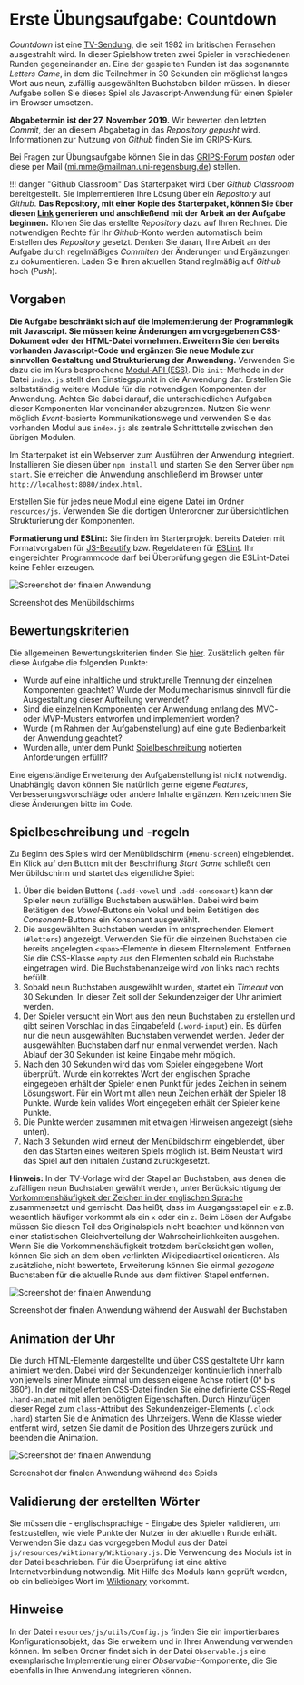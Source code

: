 # Erste Übungsaufgabe: Countdown

*Countdown* ist eine [TV-Sendung](https://en.wikipedia.org/wiki/Countdown_(game_show)), die seit 1982 im britischen Fernsehen ausgestrahlt wird. In dieser Spielshow treten zwei Spieler in verschiedenen Runden gegeneinander an. Eine der gespielten Runden ist das sogenannte *Letters Game*, in dem die Teilnehmer in 30 Sekunden ein möglichst langes Wort aus neun, zufällig ausgewählten Buchstaben bilden müssen. In dieser Aufgabe sollen Sie dieses Spiel als Javascript-Anwendung für einen Spieler im Browser umsetzen. 

**Abgabetermin ist der 27. November 2019.** Wir bewerten den letzten *Commit*, der an diesem Abgabetag in das *Repository* *gepusht* wird. Informationen zur Nutzung von *Github* finden Sie im GRIPS-Kurs.

Bei Fragen zur Übungsaufgabe können Sie in das [GRIPS-Forum](https://elearning.uni-regensburg.de/mod/forum/view.php?id=1166886) *posten* oder diese per Mail (mi.mme@mailman.uni-regensburg.de) stellen.

!!! danger "Github Classroom"
	Das Starterpaket wird über *Github Classroom* bereitgestellt. Sie implementieren Ihre Lösung über ein *Repository* auf *Github*. **Das Repository, mit einer Kopie des Starterpaket, können Sie über diesen [Link](https://classroom.github.com/a/5Zd0yUOI) generieren und anschließend mit der Arbeit an der Aufgabe beginnen.** Klonen Sie das erstellte *Repository* dazu auf Ihren Rechner. Die notwendigen Rechte für Ihr *Github*-Konto werden automatisch beim Erstellen des *Repository* gesetzt. Denken Sie daran, Ihre Arbeit an der Aufgabe durch regelmäßiges *Commiten* der Änderungen und Ergänzungen zu dokumentieren. Laden Sie Ihren aktuellen Stand reglmäßig auf *Github* hoch (*Push*). 

## Vorgaben
**Die Aufgabe beschränkt sich auf die Implementierung der Programmlogik mit Javascript. Sie müssen keine Änderungen am vorgegebenen CSS-Dokument oder der HTML-Datei vornehmen. Erweitern Sie den bereits vorhanden Javascript-Code und ergänzen Sie neue Module zur sinnvollen Gestaltung und Strukturierung der Anwendung.** Verwenden Sie dazu die im Kurs besprochene [Modul-API (ES6)](../../MME/closures-and-module-pattern/#module-in-modernen-browsern-es6-module). Die `init`-Methode in der Datei `index.js` stellt den Einstiegspunkt in die Anwendung dar. Erstellen Sie selbstständig weitere Module für die notwendigen Komponenten der Anwendung. Achten Sie dabei darauf, die unterschiedlichen Aufgaben dieser Komponenten klar voneinander abzugrenzen. Nutzen Sie wenn möglich *Event*-basierte Kommunikationswege und verwenden Sie das vorhanden Modul aus `index.js` als zentrale Schnittstelle zwischen den übrigen Modulen.

Im Starterpaket ist ein Webserver zum Ausführen der Anwendung integriert. Installieren Sie diesen über `npm install` und starten Sie den Server über `npm start`. Sie erreichen die Anwendung anschließend im Browser unter `http://localhost:8080/index.html`. 

Erstellen Sie für jedes neue Modul eine eigene Datei im Ordner `resources/js`. Verwenden Sie die dortigen Unterordner zur übersichtlichen Strukturierung der Komponenten.

**Formatierung und ESLint:** 
Sie finden im Starterprojekt bereits Dateien mit Formatvorgaben für [JS-Beautify](https://github.com/beautify-web/js-beautify) bzw. Regeldateien für [ESLint](http://eslint.org/). Ihr eingereichter Programmcode darf bei Überprüfung gegen die ESLint-Datei keine Fehler erzeugen. 

![Screenshot der finalen Anwendung](img/screenshot-start.png)

<div class="img-label">Screenshot des Menübildschirms</div>

## Bewertungskriterien

Die allgemeinen Bewertungskriterien finden Sie [hier](index.md). Zusätzlich gelten für diese Aufgabe die folgenden Punkte:

* Wurde auf eine inhaltliche und strukturelle Trennung der einzelnen Komponenten geachtet? Wurde der Modulmechanismus sinnvoll für die Ausgestaltung dieser Aufteilung verwendet?
* Sind die einzelnen Komponenten der Anwendung entlang des MVC- oder MVP-Musters entworfen und implementiert worden?
* Wurde (im Rahmen der Aufgabenstellung) auf eine gute Bedienbarkeit der Anwendung geachtet?
* Wurden alle, unter dem Punkt [Spielbeschreibung](#spielbeschreibung-und-regeln) notierten Anforderungen erfüllt?

Eine eigenständige Erweiterung der Aufgabenstellung ist nicht notwendig. Unabhängig davon können Sie natürlich gerne eigene *Features*, Verbesserungsvorschläge oder andere Inhalte ergänzen. Kennzeichnen Sie diese Änderungen bitte im Code.

## Spielbeschreibung und -regeln
Zu Beginn des Spiels wird der Menübildschirm (`#menu-screen`) eingeblendet. Ein Klick auf den Button mit der Beschriftung *Start Game* schließt den Menübildschirm und startet das eigentliche Spiel:

1. Über die beiden Buttons (`.add-vowel` und `.add-consonant`) kann der Spieler neun zufällige Buchstaben auswählen. Dabei wird beim Betätigen des *Vowel*-Buttons ein Vokal und beim Betätigen des *Consonant*-Buttons ein Konsonant ausgewählt.
2. Die ausgewählten Buchstaben werden im entsprechenden Element (`#letters`) angezeigt. Verwenden Sie für die einzelnen Buchstaben die bereits angelegten `<span>`-Elemente in diesem Elternelement. Entfernen Sie die CSS-Klasse `empty` aus den Elementen sobald ein Buchstabe eingetragen wird. Die Buchstabenanzeige wird von links nach rechts befüllt.
3. Sobald neun Buchstaben ausgewählt wurden, startet ein *Timeout* von 30 Sekunden. In dieser Zeit soll der Sekundenzeiger der Uhr animiert werden.
4. Der Spieler versucht ein Wort aus den neun Buchstaben zu erstellen und gibt seinen Vorschlag in das Eingabefeld (`.word-input`) ein. Es dürfen nur die neun ausgewählten Buchstaben verwendet werden. Jeder der ausgewählten Buchstaben darf nur einmal verwendet werden. Nach Ablauf der 30 Sekunden ist keine Eingabe mehr möglich.
5. Nach den 30 Sekunden wird das vom Spieler eingegebene Wort überprüft. Wurde ein korrektes Wort der englischen Sprache eingegeben erhält der Spieler einen Punkt für jedes Zeichen in seinem Lösungswort. Für ein Wort mit allen neun Zeichen erhält der Spieler 18 Punkte. Wurde kein valides Wort eingegeben erhält der Spieler keine Punkte.
6. Die Punkte werden zusammen mit etwaigen Hinweisen angezeigt (siehe unten).
7. Nach 3 Sekunden wird erneut der Menübildschirm eingeblendet, über den das Starten eines weiteren Spiels möglich ist. Beim Neustart wird das Spiel auf den initialen Zustand zurückgesetzt.

**Hinweis:** In der TV-Vorlage wird der Stapel an Buchstaben, aus denen die zufälligen neun Buchstaben gewählt werden, unter Berücksichtigung der [Vorkommenshäufigkeit der Zeichen in der englischen Sprache](https://en.wikipedia.org/wiki/Letter_frequency#Relative_frequencies_of_letters_in_the_English_language) zusammensetzt und gemischt. Das heißt, dass im Ausgangsstapel ein `e` z.B. wesentlich häufiger vorkommt als ein `x` oder ein `z`. Beim Lösen der Aufgabe müssen Sie diesen Teil des Originalspiels nicht beachten und können von einer statistischen Gleichverteilung der Wahrscheinlichkeiten ausgehen. Wenn Sie die Vorkommenshäufigkeit trotzdem berücksichtigen wollen, können Sie sich an dem oben verlinkten Wikipediaartikel orientieren. Als zusätzliche, nicht bewertete, Erweiterung können Sie einmal *gezogene* Buchstaben für die aktuelle Runde aus dem fiktiven Stapel entfernen.

![Screenshot der finalen Anwendung](img/screenshot-letter-input.png)

<div class="img-label">Screenshot der finalen Anwendung während der Auswahl der Buchstaben</div>

## Animation der Uhr
Die durch HTML-Elemente dargestellte und über CSS gestaltete Uhr kann animiert werden. Dabei wird der Sekundenzeiger kontinuierlich innerhalb von jeweils einer Minute einmal um dessen eigene Achse rotiert (0° bis 360°). In der mitgelieferten CSS-Datei finden Sie eine definierte CSS-Regel `.hand-animated` mit allen benötigten Eigenschaften. Durch Hinzufügen dieser Regel zum `class`-Attribut des Sekundenzeiger-Elements (`.clock .hand`) starten Sie die Animation des Uhrzeigers. Wenn die Klasse wieder entfernt wird, setzen Sie damit die Position des Uhrzeigers zurück und beenden die Animation.

![Screenshot der finalen Anwendung](img/screenshot-in-game.png)

<div class="img-label">Screenshot der finalen Anwendung während des Spiels</div>

## Validierung der erstellten Wörter
Sie müssen die - englischsprachige - Eingabe des Spieler validieren, um festzustellen, wie viele Punkte der Nutzer in der aktuellen Runde erhält. Verwenden Sie dazu das vorgegeben Modul aus der Datei `js/resources/wiktionary/Wiktionary.js`. Die Verwendung des Moduls ist in der Datei beschrieben. Für die Überprüfung ist eine aktive Internetverbindung notwendig. Mit Hilfe des Moduls kann geprüft werden, ob ein beliebiges Wort im [Wiktionary](https://en.wiktionary.org/wiki/Wiktionary:Main_Page) vorkommt. 

## Hinweise

In der Datei `resources/js/utils/Config.js` finden Sie ein importierbares Konfigurationsobjekt, das Sie erweitern und in Ihrer Anwendung verwenden können. Im selben Ordner findet sich in der Datei `Observable.js` eine exemplarische Implementierung einer *Observable*-Komponente, die Sie ebenfalls in Ihre Anwendung integrieren können.